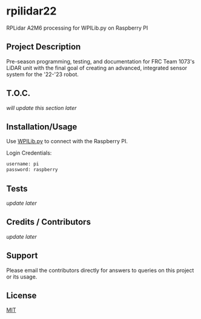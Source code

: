 # rpilidar22
RPLidar A2M6 processing for WPILib.py on Raspberry PI

## Project Description

Pre-season programming, testing, and documentation for FRC Team 1073's LiDAR unit with the final goal of creating an advanced, integrated sensor system for the '22-'23 robot. 

## T.O.C.
*will update this section later*

## Installation/Usage

Use [WPILib.py](http://wpilibpi.local/) to connect with the Raspberry PI. 

Login Credentials:
```bash
username: pi
password: raspberry
```

## Tests 
*update later*

## Credits / Contributors
*update later*

## Support
Please email the contributors directly for answers to queries on this project or its usage. 

## License
[MIT](https://choosealicense.com/licenses/mit/)
